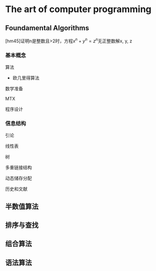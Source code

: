 # The art of computer programming

## Foundamental Algorithms

[hm45]证明n是整数且>2时，方程$x^n+y^n=z^n$无正整数解x, y, z

### 基本概念

算法

- 欧几里得算法

数学准备

MTX

程序设计

### 信息结构

引论

线性表

树

多重链接结构

动态储存分配

历史和文献

## 半数值算法

## 排序与查找

## 组合算法

## 语法算法

